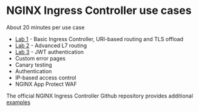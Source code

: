 # NGINX Ingress Controller use cases

About 20 minutes per use case

- [Lab 1](1.basic-ingress) - Basic Ingress Controller, URI-based routing and TLS offload
- [Lab 2](2.advanced-routing) - Advanced L7 routing
- [Lab 3](3.authentication) - JWT authentication
- Custom error pages
- Canary testing
- Authentication
- IP-based access control
- NGINX App Protect WAF

The official NGINX Ingress Controller Github repository provides additional [examples](https://github.com/nginxinc/kubernetes-ingress/tree/main/examples)
